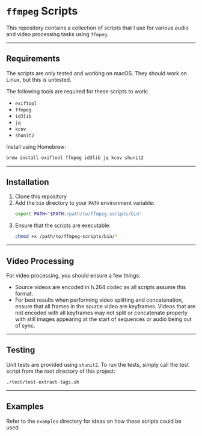 # `ffmpeg` Scripts

This repository contains a collection of scripts that I use for various audio and video
processing tasks using `ffmpeg`. 


---


## Requirements

The scripts are only tested and working on macOS. They should work on Linux, but this is untested.

The following tools are required for these scripts to work:

- `exiftool`
- `ffmpeg` 
- `id3lib`
- `jq`
- `kcov`
- `shunit2`

Install using Homebrew:

```bash
brew install exiftool ffmpeg id3lib jq kcov shunit2
```

---


## Installation

1. Clone this repository
2. Add the `bin` directory to your `PATH` environment variable:
   ```bash
   export PATH="$PATH:/path/to/ffmpeg-scripts/bin"
   ```
3. Ensure that the scripts are executable:
   ```bash
   chmod +x /path/to/ffmpeg-scripts/bin/*
   ```

---


## Video Processing

For video processing, you should ensure a few things:

- Source videos are encoded in h.264 codec as all scripts assume this format.
- For best results when performing video splitting and concatenation, ensure that all frames in the source video 
  are keyframes. Videos that are not encoded with all keyframes may not split or concatenate properly with still
  images appearing at the start of sequences or audio being out of sync.


---


## Testing

Unit tests are provided using `shunit2`. To run the tests, simply call the test script from the root directory of 
this project:

```bash
./test/test-extract-tags.sh
```

---


## Examples

Refer to the `examples` directory for ideas on how these scripts could be used. 